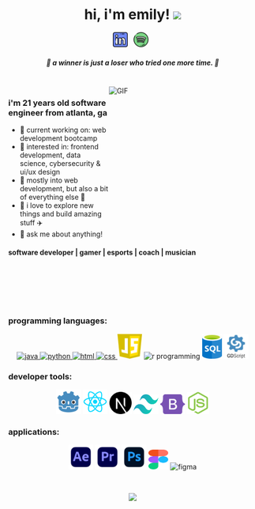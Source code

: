 <!-- my introduction -->
<div align="center">
  <h1> hi, i'm emily! <img src="https://media.giphy.com/media/mGcNjsfWAjY5AEZNw6/giphy.gif" width="50"></h1>
</div>

<!-- my linkedln and spotify link -->
  <p align='center'>
   <a href="https://www.linkedin.com/in/emilyxzhu/"><img height="30" src="https://raw.githubusercontent.com/8bithemant/8bithemant/master/linkedin.png?raw=true"></a>&nbsp;&nbsp;
   <a href="https://open.spotify.com/user/kyungiii?si=c65c9b1807ab40c5"><img height="30" src="https://raw.githubusercontent.com/8bithemant/8bithemant/master/spotify.png?raw=true"></a>&nbsp;&nbsp;
  </p>

<!-- quote -->
  <h5 align="center">
   <i> 🌟 a winner is just a loser who tried one more time. 🌟 </i>
  </h5>


 
<!-- gif -->
<br />
<img align="right" height="300px" width="300px" alt="GIF" src="https://media.giphy.com/media/QDjpIL6oNCVZ4qzGs7/giphy.gif" />

<!-- about me -->
<p align="center">
  <h3> i'm 21 years old software engineer from atlanta, ga</h3>
</p>

 - 🍙 current working on: web development bootcamp
 - 🍣 interested in: frontend development, data science, cybersecurity & ui/ux design
 - 🍥 mostly into web development, but also a bit of everything else 💙
 - 🍱 i love to explore new things and build amazing stuff ✈️
 - 💬 ask me about anything!

 <p align="center">
  <h4> software developer | gamer | esports | coach | musician  </h4>
   </p>

<!-- extra spaces -->
<p>&nbsp</p>
<p>&nbsp</p>
<p>&nbsp</p>

<!-- skills -->
### programming languages:
<p align="center"> 
   <a href="https://www.java.com/en/" target="_blank" rel="noreferrer"><img src="https://github.com/itswindee/itswindee/assets/113081325/e30f6882-8cec-47f8-88df-e8e71a620bb0" alt="java" height="50" width="50" /> 
  <img src="https://github.com/itswindee/itswindee/assets/113081325/e5f3b701-c3ef-4765-8a27-bcf89f984957" alt="python" height="50" width="50" /> 
  <img src="https://github.com/itswindee/itswindee/assets/113081325/d4924fff-cf1b-4492-821b-33eb6bd34830" alt="html" height="50" width="50" /> 
  <img src="https://github.com/itswindee/itswindee/assets/113081325/2e2c7a74-aa2e-4d7e-8ea7-f34c7ebd82d7" alt="css" height="50" width="50" /> 
  <a href="https://developer.mozilla.org/en-US/docs/Web/JavaScript" target="_blank" rel="noreferrer"><img src="Skills/javascript.png" width="50" height="50" alt="JavaScript" /></a>
  <img src="https://github.com/itswindee/itswindee/assets/113081325/f6650ff4-b077-4af8-905a-7ce6d2b2f7b0)" alt="r programming" height="50" width="50" /> 
  <img src="Skills/sql.png" alt="sql" height="50" width="40" /> 
  <img src="Skills/gdscript.png" alt="gdscript" height="50" width="50" /> 
</p>
 
### developer tools:
<p align="center">
  <img src="Skills/godot.png" alt="godot" height="50" width="50" /> 
  <img src="Skills/react.png" alt="react" height="50" width="50" /> 
  <img src="Skills/nextjs.svg" alt="nextjs" height="45" width="45" /> 
  <img src="Skills/tailwindcss.png" alt="tailwindcss" height="40" width="50" /> 
  <img src="Skills/bootstrap.png" alt="bootstrap" height="40" width="50" /> 
  <img src="Skills/nodejs.png" alt="nodejs" height="45" width="45" /> 
</p>

### applications:
<p align="center">
  <img src="Skills/after effects.png" alt="after effects" height="50" width="50" /> 
  <img src="Skills/premierpro.png" alt="premier pro" height="50" width="50" /> 
  <img src="Skills/photoshop.png" alt="photoshop" height="50" width="50" /> 
  <img src="Skills/figma-1-logo-svg-vector.svg" alt="figma" height="40" width="40" /> 
  <img src="https://github.com/itswindee/itswindee/assets/113081325/c9aa0d9d-f288-41ae-ad24-4e99bbc16704" alt="figma" height="45" width="45" /> 
</p>



<!-- extra spaces -->
<p>&nbsp</p>

<!-- language stats -->
<div align="center">
  <a href="https://github.com/itswindee/github-readme-stats"> <img  src="https://github-readme-stats.vercel.app/api/top-langs/?username=itswindee&layout=compact"/></a>
</div>

















